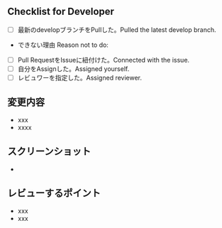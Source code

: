 ## Checklist for Developer

- [ ] 最新のdevelopブランチをPullした。Pulled the latest develop branch.
- できない理由 Reason not to do:
- [ ] Pull RequestをIssueに紐付けた。Connected with the issue.
- [ ] 自分をAssignした。Assigned yourself.
- [ ] レビュワーを指定した。Assigned reviewer.
 
## 変更内容
 
<!-- 変更を端的に箇条書きで -->
- xxx
- xxxx
 
## スクリーンショット

<!-- スタイルなどの変更の場合はスクリーンショットがあるとレビューしやすいです -->
- 

## レビューするポイント
 
<!-- テストケースを箇条書きで。Issueに書いてあればコピーしてください。 -->
- xxx
- xxx
